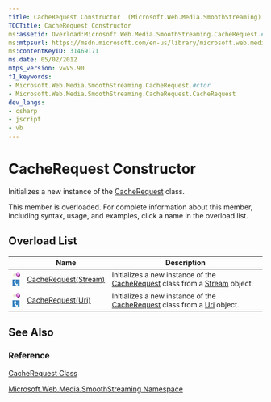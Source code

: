 ```yaml
---
title: CacheRequest Constructor  (Microsoft.Web.Media.SmoothStreaming)
TOCTitle: CacheRequest Constructor
ms:assetid: Overload:Microsoft.Web.Media.SmoothStreaming.CacheRequest.#ctor
ms:mtpsurl: https://msdn.microsoft.com/en-us/library/microsoft.web.media.smoothstreaming.cacherequest.cacherequest(v=VS.90)
ms:contentKeyID: 31469171
ms.date: 05/02/2012
mtps_version: v=VS.90
f1_keywords:
- Microsoft.Web.Media.SmoothStreaming.CacheRequest.#ctor
- Microsoft.Web.Media.SmoothStreaming.CacheRequest.CacheRequest
dev_langs:
- csharp
- jscript
- vb
---
```


# CacheRequest Constructor

Initializes a new instance of the [CacheRequest](cacherequest-class-microsoft-web-media-smoothstreaming_1.md) class.

This member is overloaded. For complete information about this member, including syntax, usage, and examples, click a name in the overload list.

## Overload List

||Name|Description|
|--- |--- |--- |
|![Public method](images/Ff728153.pubmethod(en-us,VS.90).gif "Public method")![Supported by Silverlight for Windows Phone](images/Ff728140.slMobile(en-us,VS.90).gif "Supported by Silverlight for Windows Phone")|[CacheRequest(Stream)](cacherequest-constructor-stream-microsoft-web-media-smoothstreaming_1.md)|Initializes a new instance of the [CacheRequest](cacherequest-class-microsoft-web-media-smoothstreaming_1.md) class from a [Stream](https://msdn.microsoft.com/library/8f86tw9e) object.|
|![Public method](images/Ff728153.pubmethod(en-us,VS.90).gif "Public method")![Supported by Silverlight for Windows Phone](images/Ff728140.slMobile(en-us,VS.90).gif "Supported by Silverlight for Windows Phone")|[CacheRequest(Uri)](cacherequest-constructor-uri-microsoft-web-media-smoothstreaming_1.md)|Initializes a new instance of the [CacheRequest](cacherequest-class-microsoft-web-media-smoothstreaming_1.md) class from a [Uri](https://msdn.microsoft.com/library/txt7706a) object.|


## See Also

### Reference

[CacheRequest Class](cacherequest-class-microsoft-web-media-smoothstreaming_1.md)

[Microsoft.Web.Media.SmoothStreaming Namespace](microsoft-web-media-smoothstreaming-namespace_1.md)


